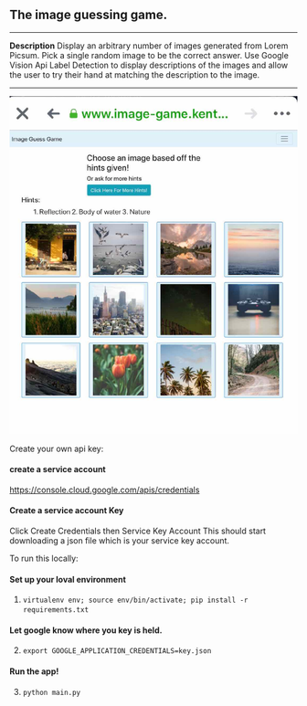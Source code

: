
## The image guessing game.
---
**Description**
Display an arbitrary number of images generated from Lorem Picsum.
Pick a single random image to be the correct answer.
Use Google Vision Api Label Detection to display descriptions
of the images and allow the user to try their hand at matching the
description to the image.

---

![](resources/demo1.jpg)

Create your own api key:
#### create a service account
<https://console.cloud.google.com/apis/credentials> 
#### Create a service account Key
Click Create Credentials then Service Key Account
This should start downloading a json file which is your service key account.

To run this locally:
#### Set up your loval environment
1. `virtualenv env; source env/bin/activate; pip install -r requirements.txt`
#### Let google know where you key is held.
2. `export GOOGLE_APPLICATION_CREDENTIALS=key.json`
#### Run the app!
3. `python main.py`
